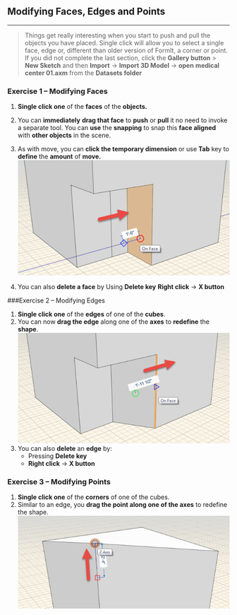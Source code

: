 ## Modifying Faces, Edges and Points
---

> Things get really interesting when you start to push and pull the
objects you have placed. Single click will allow you to select a single
face, edge or, different than older version of FormIt, a corner or
point. If you did not complete the last section, click the **Gallery button**
&gt; **New Sketch** and then **Import** -&gt; **Import 3D Model** -&gt;
**open** **medical center 01.axm** from the **Datasets folder**

### Exercise 1 – Modifying Faces

1. **Single click one** of the **faces** of the **objects.**

2. You can **immediately** **drag that face** to **push** or **pull** it no need to invoke a separate tool. You can **use** the **snapping** to snap this **face aligned** with **other objects** in the scene.

3. As with move, you can **click the temporary dimension** or use **Tab**
key to **define** the **amount** of **move.**
![](./images/b61b2045-21a9-434b-b806-6cfa16e94fdd.png)
4. You can also **delete a face** by Using **Delete key** **Right click** -&gt; **X button**

###Exercise 2 – Modifying Edges

1. **Single click one** of the **edges** of one of the **cubes**.
2. You can now **drag the edge** along one of the **axes** to **redefine** the **shape**.
![](./images/934b206f-0d73-4530-b89f-e9b0181e2a55.png)
4. You can also **delete** an **edge** by:
	- Pressing **Delete key**
	- **Right click** -&gt; **X button**

### Exercise 3 – Modifying Points

1. **Single click one** of the **corners** of one of the cubes.
2. Similar to an edge, you **drag the point along one of the axes** to
redefine the shape.
![](./images/439874f1-e07d-4d45-9574-f52ce2761536.png)


